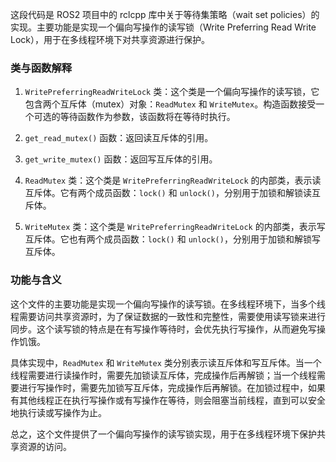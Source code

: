 这段代码是 ROS2 项目中的 rclcpp 库中关于等待集策略（wait set policies）的实现。主要功能是实现一个偏向写操作的读写锁（Write Preferring Read Write Lock），用于在多线程环境下对共享资源进行保护。

### 类与函数解释

1. `WritePreferringReadWriteLock` 类：这个类是一个偏向写操作的读写锁，它包含两个互斥体（mutex）对象：`ReadMutex` 和 `WriteMutex`。构造函数接受一个可选的等待函数作为参数，该函数将在等待时执行。

2. `get_read_mutex()` 函数：返回读互斥体的引用。

3. `get_write_mutex()` 函数：返回写互斥体的引用。

4. `ReadMutex` 类：这个类是 `WritePreferringReadWriteLock` 的内部类，表示读互斥体。它有两个成员函数：`lock()` 和 `unlock()`，分别用于加锁和解锁读互斥体。

5. `WriteMutex` 类：这个类是 `WritePreferringReadWriteLock` 的内部类，表示写互斥体。它也有两个成员函数：`lock()` 和 `unlock()`，分别用于加锁和解锁写互斥体。

### 功能与含义

这个文件的主要功能是实现一个偏向写操作的读写锁。在多线程环境下，当多个线程需要访问共享资源时，为了保证数据的一致性和完整性，需要使用读写锁来进行同步。这个读写锁的特点是在有写操作等待时，会优先执行写操作，从而避免写操作饥饿。

具体实现中，`ReadMutex` 和 `WriteMutex` 类分别表示读互斥体和写互斥体。当一个线程需要进行读操作时，需要先加锁读互斥体，完成操作后再解锁；当一个线程需要进行写操作时，需要先加锁写互斥体，完成操作后再解锁。在加锁过程中，如果有其他线程正在执行写操作或有写操作在等待，则会阻塞当前线程，直到可以安全地执行读或写操作为止。

总之，这个文件提供了一个偏向写操作的读写锁实现，用于在多线程环境下保护共享资源的访问。
